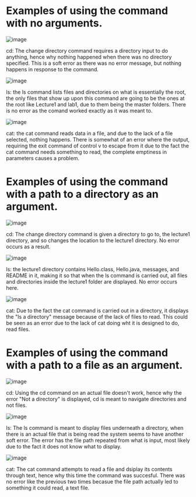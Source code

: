 
# Examples of using the command with no arguments.

![image](https://github.com/HaRa909/cse15l-lab-reports/assets/146860413/24850c81-e0ad-44a4-b9a4-7c5b637932eb)

cd: The change directory command requires a directory input to do anything, hence why nothing happened when there was no directory specified. This is a soft error as there was no error message, but nothing happens in response to the command.

![image](https://github.com/HaRa909/cse15l-lab-reports/assets/146860413/f4103566-3526-4778-bc22-ad135040f692)

ls: the ls command lists files and directories on what is essentially the root, the only files that show up upon this command are going to be the ones at the root like Lecture1 and lab1, due to them being the master folders. There is no error as the comand worked exactly as it was meant to.

![image](https://github.com/HaRa909/cse15l-lab-reports/assets/146860413/241b9d7f-b95e-448a-9484-cacfef37fc89)

cat: the cat command reads data in a file, and due to the lack of a file selected, nothing happens. There is somewhat of an error where the output, requiring the exit command of control v to escape from it due to the fact the cat command needs something to read, the complete emptiness in parameters causes a problem.

# Examples of using the command with a path to a directory as an argument.

![image](https://github.com/HaRa909/cse15l-lab-reports/assets/146860413/dfd08f0a-8fc3-4a06-bcfa-3e5baa9d9100)

cd: The change directory command is given a directory to go to, the lecture1 directory, and so changes the location to the lecture1 directory. No error occurs as a result.

![image](https://github.com/HaRa909/cse15l-lab-reports/assets/146860413/e58e89e8-4d85-4e87-b89c-78d36eae579b)

ls: the lecture1 directory contains Hello.class, Hello.java, messages, and README in it, making it so that when the ls command is carried out, all files and directories inside the lecture1 folder are displayed. No error occurs here.

![image](https://github.com/HaRa909/cse15l-lab-reports/assets/146860413/ad9c5a9c-d447-48c7-99ce-fb6f5471dfa2)

cat: Due to the fact the cat command is carried out in a directory, it displays the "Is a directory" message because of the lack of files to read. This could be seen as an error due to the lack of cat doing wht it is designed to do, read files.

# Examples of using the command with a path to a file as an argument.

![image](https://github.com/HaRa909/cse15l-lab-reports/assets/146860413/b25d9c0a-f035-43bb-9b5e-f6ef2aaeed35)

cd: Using the cd command on an actual file doesn't work, hence why the error "Not a directory" is displayed, cd is meant to navigate directories and not files.

![image](https://github.com/HaRa909/cse15l-lab-reports/assets/146860413/160fca75-ebbc-47cd-b44f-8cb07a12df3a)

ls: The ls command is meant to display files underneath a directory, when there is an actual file that is being read the system seems to have another soft error. The error has the file path repeated from what is input, most likely due to the fact it does not know what to display.

![image](https://github.com/HaRa909/cse15l-lab-reports/assets/146860413/3aa9537f-c312-43bd-8127-5fcbeeeda40f)

cat: The cat command attempts to read a file and dsiplay its contents through text, hence why this time the command was succesful. There was no error like the previous two times becasue the file path actually led to something it could read, a text file.



